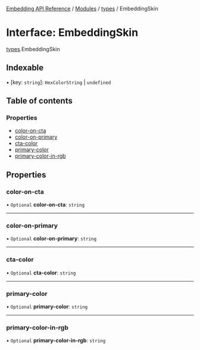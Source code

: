 [Embedding API Reference](../README.md) / [Modules](../modules/README.md) / [types](../modules/types.md) / EmbeddingSkin

# Interface: EmbeddingSkin

[types](../modules/types.md).EmbeddingSkin

## Indexable

▪ [key: `string`]: `HexColorString` \| `undefined`

## Table of contents

### Properties

- [color-on-cta](types.EmbeddingSkin.md#color-on-cta)
- [color-on-primary](types.EmbeddingSkin.md#color-on-primary)
- [cta-color](types.EmbeddingSkin.md#cta-color)
- [primary-color](types.EmbeddingSkin.md#primary-color)
- [primary-color-in-rgb](types.EmbeddingSkin.md#primary-color-in-rgb)

## Properties

### color-on-cta

• `Optional` **color-on-cta**: `string`

___

### color-on-primary

• `Optional` **color-on-primary**: `string`

___

### cta-color

• `Optional` **cta-color**: `string`

___

### primary-color

• `Optional` **primary-color**: `string`

___

### primary-color-in-rgb

• `Optional` **primary-color-in-rgb**: `string`
